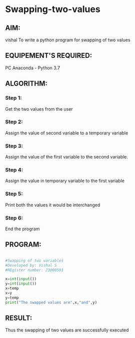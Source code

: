 # Swapping-two-values
## AIM:
vishal
To write a python program for swapping of two values
## EQUIPEMENT'S REQUIRED: 
PC
Anaconda - Python 3.7
## ALGORITHM: 
### Step 1:
Get the two values from the user
### Step 2: 
Assign the value of second variable to a temporary variable 
### Step 3: 
Assign the value of the first variable to the second variable.
### Step 4:  
Assign the value in temporary variable to the first variable
### Step 5: 
Print both the values it would be interchanged
### Step 6: 
End the program
## PROGRAM:
~~~python

#Swapping of two variables
#Developed by: Vishal S
#REgister number: 23000591

x=int(input())
y=int(input())
x=temp
x=y
y=temp
print("The swapped values are",x,"and",y)

~~~
## RESULT:
Thus the swapping of two values are successfully executed



